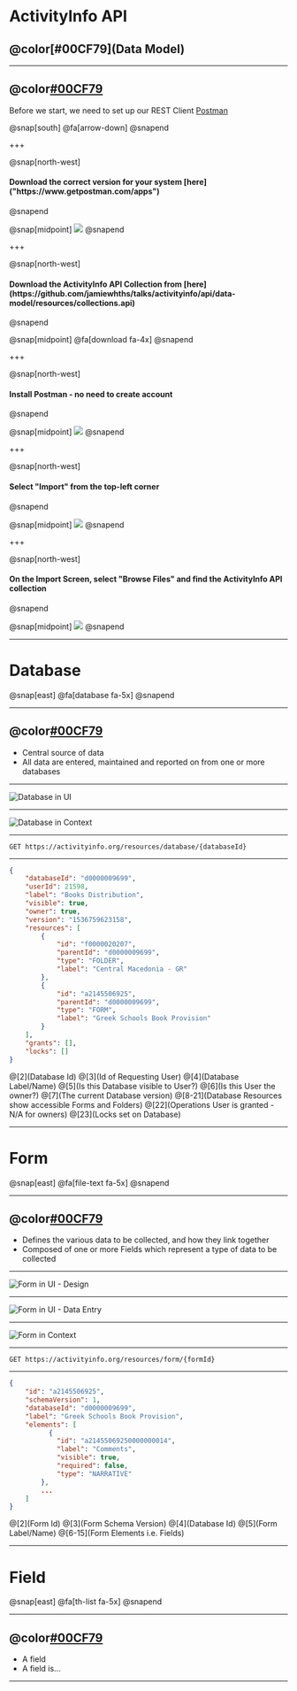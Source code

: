 # ActivityInfo API
## @color[#00CF79](Data Model)

---

## @color[#00CF79](Set-up)

Before we start, we need to set up our REST Client [Postman](https://www.getpostman.com/)

@snap[south]
@fa[arrow-down]
@snapend

+++

@snap[north-west]
<h4>Download the correct version for your system [here]("https://www.getpostman.com/apps")</h4>
@snapend

@snap[midpoint]
![](activityinfo/api/data-model/img/postman-apps.png)
@snapend

+++

@snap[north-west]
<h4>Download the ActivityInfo API Collection from [here](https://github.com/jamiewhths/talks/activityinfo/api/data-model/resources/collections.api)</h4>
@snapend

@snap[midpoint]
@fa[download fa-4x]
@snapend

+++

@snap[north-west]
<h4>Install Postman - no need to create account</h4>
@snapend

@snap[midpoint]
![](activityinfo/api/data-model/img/postman-installed.png)
@snapend

+++

@snap[north-west]
<h4>Select "Import" from the top-left corner</h4>
@snapend

@snap[midpoint]
![](activityinfo/api/data-model/img/postman-import-button.png)
@snapend

+++

@snap[north-west]
<h4>On the Import Screen, select "Browse Files" and find the ActivityInfo API collection</h4>
@snapend

@snap[midpoint]
![](activityinfo/api/data-model/img/postman-import-screen.png)
@snapend

---

# Database

@snap[east]
@fa[database fa-5x]
@snapend

---

## @color[#00CF79](Database)
- Central source of data
- All data are entered, maintained and reported on from one or more databases

---

![Database in UI](activityinfo/api/data-model/img/database.png)

---

![Database in Context](activityinfo/api/data-model/img/database-context.png)

---

```
GET https://activityinfo.org/resources/database/{databaseId}
```

---

```json
{
    "databaseId": "d0000009699",
    "userId": 21598,
    "label": "Books Distribution",
    "visible": true,
    "owner": true,
    "version": "1536759623158",
    "resources": [
        {
            "id": "f0000020207",
            "parentId": "d0000009699",
            "type": "FOLDER",
            "label": "Central Macedonia - GR"
        },
        {
            "id": "a2145506925",
            "parentId": "d0000009699",
            "type": "FORM",
            "label": "Greek Schools Book Provision"
        }
    ],
    "grants": [],
    "locks": []
}
```

@[2](Database Id)
@[3](Id of Requesting User)
@[4](Database Label/Name)
@[5](Is this Database visible to User?)
@[6](Is this User the owner?)
@[7](The current Database version)
@[8-21](Database Resources show accessible Forms and Folders)
@[22](Operations User is granted - N/A for owners)
@[23](Locks set on Database)

---

# Form

@snap[east]
@fa[file-text fa-5x]
@snapend

---

## @color[#00CF79](Form)

- Defines the various data to be collected, and how they link together
- Composed of one or more Fields which represent a type of data to be collected

---

![Form in UI - Design](activityinfo/api/data-model/img/form-design.png)

---

![Form in UI - Data Entry](activityinfo/api/data-model/img/form-data-entry.png)

---

![Form in Context](activityinfo/api/data-model/img/form-context.png)

---

```
GET https://activityinfo.org/resources/form/{formId}
```

---

```json
{
    "id": "a2145506925",
    "schemaVersion": 1,
    "databaseId": "d0000009699",
    "label": "Greek Schools Book Provision",
    "elements": [
		  {
            "id": "a21455069250000000014",
            "label": "Comments",
            "visible": true,
            "required": false,
            "type": "NARRATIVE"
        },
        ...
    ]
}
```

@[2](Form Id)
@[3](Form Schema Version)
@[4](Database Id)
@[5](Form Label/Name)
@[6-15](Form Elements i.e. Fields)

---

# Field 

@snap[east]
@fa[th-list fa-5x]
@snapend

---

## @color[#00CF79](Field)

- A field
- A field is...

---






